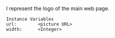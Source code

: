 I represent the logo of the main web page.

    Instance Variables
	url:		<picture URL>
	width:		<Integer>
